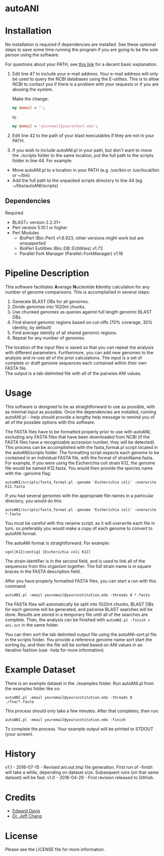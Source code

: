 # autoANI


# Installation

No installation is required if dependencies are installed. See these optional steps to save some time running the program if you are going to be the sole person using the software.

For questions about your PATH, see [this link](https://superuser.com/questions/284342/what-are-path-and-other-environment-variables-and-how-can-i-set-or-use-them) for a decent basic explanation.

1. Edit line 47 to include your e-mail address. Your e-mail address will only be used to query the NCBI databases using the E-utilites. This is to allow NCBI to contact you if there is a problem with your requests or if you are abusing the system.

    Make the change:
    
    ```perl
    my $email = '';
    ```
    to
    ```perl
    my $email = 'youremail@yourschool.edu';
    ```

2. Edit line 42 to the path of your blast executables if they are not in your PATH.

3. If you wish to include autoANI.pl in your path, but don't want to move the ./scripts folder to the same location, put the full path to the scripts folder in line 44. For example:

  * Move autoANI.pl to a location in your PATH (e.g. /usr/bin or /usr/local/bin or ~/bin)
  * Add the full path to the unpacked scripts directory to line 44 (eg. ~/libs/autoANI/scripts)

## Dependencies

Required 

* BLAST+ version 2.2.31+
* Perl version 5.10.1 or higher
* Perl Modules
  * BioPerl (Bio::Perl) v1.6.923, other versions might work but are unsupported
  * BioPerl Eutilities (Bio::DB::EUtilities) v1.73
  * Parallel Fork Manager (Parallel::ForkManager) v1.18

# Pipeline Description

This software facilitates **A**verage **N**ucleotide **I**dentity calculation for any number of genome comparisons. This is accomplished in several steps:

1. Generate BLAST DBs for all genomes.
2. Divide genomes into 1020nt chunks.
3. Use chunked genomes as queries against full length genomic BLAST DBs.
4. Find shared genomic regions based on cut-offs (70% coverage, 30% identity, by default)
5. Find average identity of all shared genomic regions.
6. Repeat for any number of genomes.

The location of the input files is saved so that you can repeat the analysis with different parameters. Furthermore, you can add new genomes to the analysis and re-use all of the prior calculations. 
The input is a set of complete or draft genome sequences each contained within their own FASTA file.  
The output is a tab-delimited file with all of the pairwise ANI values.

# Usage

This software is designed to be as straightforward to use as possible, with as minimal input as possible. Once the dependencies are installed, running autoANI.pl --help should provide a lengthy help message to remind you of all of the possible options with this software.

The FASTA files have to be formatted properly prior to use with autoANI, excluding any FASTA files that have been downloaded from NCBI (if the FASTA files have a recognizable accession number, they will be detected). This process can be accomplished with the fasta\_format.pl script located in the autoANI/scripts folder. The formatting script expects each genome to be contained in an individual FASTA file, with the format of strainName.fasta. For example, if you were using the Escherichia coli strain K12, the genome file would be named K12.fasta. You would then provide the species name with the -genome flag:

`autoANI/scripts/fasta_format.pl -genome 'Escherichia coli' -overwrite K12.fasta`

If you had several genomes with the appropriate file names in a particular directory, you would do this:

`autoANI/scripts/fasta_format.pl -genome 'Escherichia coli' -overwrite *.fasta`

You must be careful with this rename script, as it will overwrite each file in turn, so preferably you would make a copy of each genome to convert to autoANI format.

The autoANI format is straightforward. For example:

`>gnl|K12|contig1 [Escherichia coli K12]`

The strain identifier is in the second field, and is used to link all of the sequences from this organism together. The full strain name is in square braces in the FASTA description field.

After you have properly formatted FASTA files, you can start a run with this command:

`autoANI.pl -email youremail@yourinstitution.edu -threads 8 *.fasta`

The FASTA files will automatically be split into 1020nt chunks, BLAST DBs for each genome will be generated, and pairwise BLAST searches will be done. Results are stored in a temporary file until all of the searches are complete. Then, the analysis can be finished with `autoANI.pl -finish > ani.out` in the same folder.

You can then sort the tab delimited output file using the autoANI-sort.pl file in the scripts folder. You provide a reference genome name sort start the sorting by, and then the file will be sorted based on ANI values in an iterative fashion (use -help for more information).

# Example Dataset

There is an example dataset in the ./examples folder. Run autoANI.pl from the examples folder like so:

`autoANI.pl -email youremail@yourinstitution.edu -threads 8 ./fna/*.fasta`

This process should only take a few minutes. After that completes, then run:

`autoANI.pl -email youremail@yourinstitution.edu -finish`

To complete the process. Your example output will be printed to STDOUT (your screen).

# History

v1.1 - 2016-07-15 - Revised ani.out.tmp file generation. First run of -finish will take a while, depending on dataset size. Subsequent runs (on that same dataset) will be fast.
v1.0 - 2016-04-29 - First revision released to GitHub.

# Credits

* [Edward Davis](mailto:davised.dev@gmail.com)
* [Dr. Jeff Chang](mailto:changj@science.oregonstate.edu)

# License

Please see the LICENSE file for more information.
